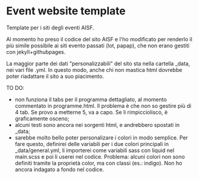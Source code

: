 
# Event website template

Template per i siti degli eventi AISF.

Al momento ho preso il codice del sito AISF e l'ho modificato per renderlo il più simile possibile ai siti evento passati (lot, papap), che non erano gestiti con jekyll+githubpages.

La maggior parte dei dati "personalizzabili" del sito sta nella cartella \_data, nei vari file .yml. In questo modo, anche chi non mastica html dovrebbe poter riadattare il sito a suo piacimento.

TO DO:
- non funziona il tabs per il programma dettagliato, al momento commentato in programme.html. Il problema è che non so gestire più di 4 tab. Se provo a metterne 5, va a capo. Se li rimpicciolisco, è graficamente osceno;
- alcuni testi sono ancora nei sorgenti html, e andrebbero spostati in \_data;
- sarebbe molto bello poter personalizare i colori in modo semplice. Per fare questo, definirei delle variabili per i due colori principali in \_data/general.yml, li importerei come variabili sass con liquid nel main.scss e poi li userei nel codice. Problema: alcuni colori non sono definiti tramite la proprietà color, ma con classi (es.: indigo). Non ho ancora indagato a fondo nel codice.
